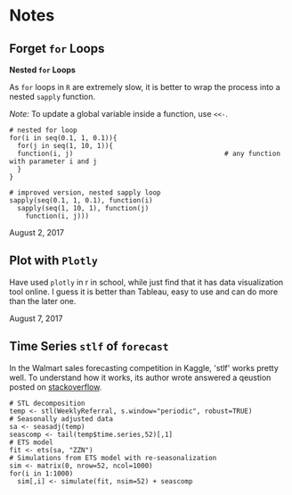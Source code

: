 # Notes 

## Forget `for` Loops

**Nested `for` Loops**

As `for` loops in `R` are extremely slow, it is better to wrap the process into a nested `sapply` function. 

*Note:* To update a global variable inside a function, use `<<-`.

```
# nested for loop
for(i in seq(0.1, 1, 0.1)){
  for(j in seq(1, 10, 1)){
  function(i, j)                                      # any function with parameter i and j
  }
}

# improved version, nested sapply loop
sapply(seq(0.1, 1, 0.1), function(i)       
  sapply(seq(1, 10, 1), function(j)
    function(i, j)))
```

August 2, 2017

## Plot with `Plotly` 

Have used `plotly` in r in school, while just find that it has data visualization tool online. I guess it is better than Tableau, easy to use and can do more than the later one.


August 7, 2017

## Time Series `stlf` of `forecast`

In the Walmart sales forecasting competition in Kaggle, 'stlf' works pretty well. To understand how it works, its author wrote answered a qeustion posted on [stackoverflow](https://stackoverflow.com/questions/24991039/stlf-function-in-the-forecast-package). 

```
# STL decomposition
temp <- stl(WeeklyReferral, s.window="periodic", robust=TRUE)
# Seasonally adjusted data
sa <- seasadj(temp)
seascomp <- tail(temp$time.series,52)[,1]
# ETS model
fit <- ets(sa, "ZZN")
# Simulations from ETS model with re-seasonalization
sim <- matrix(0, nrow=52, ncol=1000)
for(i in 1:1000)
  sim[,i] <- simulate(fit, nsim=52) + seascomp
```


